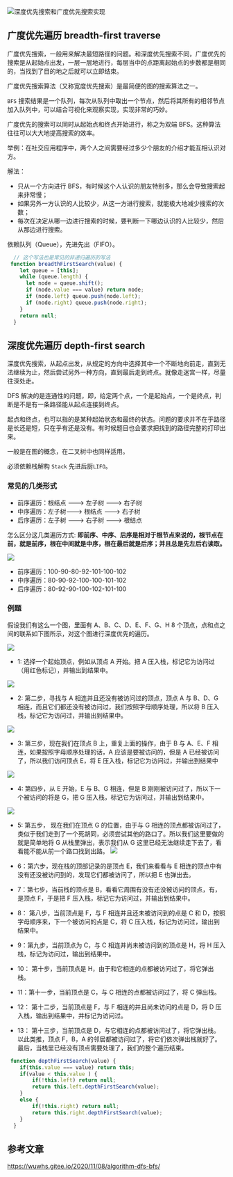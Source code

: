 ![深度优先搜索和广度优先搜索实现](./png/fs.gif)







## 广度优先遍历 breadth-first traverse

广度优先搜索，一般用来解决最短路径的问题。和深度优先搜索不同，广度优先的搜索是从起始点出发，一层一层地进行，每层当中的点距离起始点的步数都是相同的，当找到了目的地之后就可以立即结束。

广度优先搜索算法（又称宽度优先搜索）是最简便的图的搜索算法之一。

`BFS` 搜索结果是一个队列，每次从队列中取出一个节点，然后将其所有的相邻节点加入队列中，可以结合可视化来观察实现，实现非常的巧妙。

广度优先的搜索可以同时从起始点和终点开始进行，称之为双端 BFS。这种算法往往可以大大地提高搜索的效率。

举例：在社交应用程序中，两个人之间需要经过多少个朋友的介绍才能互相认识对方。

解法：

- 只从一个方向进行 BFS，有时候这个人认识的朋友特别多，那么会导致搜索起来非常慢；
- 如果另外一方认识的人比较少，从这一方进行搜索，就能极大地减少搜索的次数；
- 每次在决定从哪一边进行搜索的时候，要判断一下哪边认识的人比较少，然后从那边进行搜索。


依赖队列（Queue），先进先出（FIFO）。


```js
  // 这个写法也是常见的非递归遍历的写法
 function breadthFirstSearch(value) {
    let queue = [this];
    while (queue.length) {
      let node = queue.shift();
      if (node.value === value) return node;
      if (node.left) queue.push(node.left);
      if (node.right) queue.push(node.right);
    }
    return null;
  }
```

## 深度优先遍历 depth-first search
深度优先搜索，从起点出发，从规定的方向中选择其中一个不断地向前走，直到无法继续为止，然后尝试另外一种方向，直到最后走到终点。就像走迷宫一样，尽量往深处走。

DFS 解决的是连通性的问题，即，给定两个点，一个是起始点，一个是终点，判断是不是有一条路径能从起点连接到终点。

起点和终点，也可以指的是某种起始状态和最终的状态。问题的要求并不在乎路径是长还是短，只在乎有还是没有。有时候题目也会要求把找到的路径完整的打印出来。

一般是在图的概念，在二叉树中也同样适用。

必须依赖栈解构 `Stack` 先进后厨`LIFO`。


### 常见的几类形式

- 前序遍历：根结点 ---> 左子树 ---> 右子树
- 中序遍历：左子树---> 根结点 ---> 右子树
- 后序遍历：左子树 ---> 右子树 ---> 根结点

怎么区分这几类遍历方式: **即前序、中序、后序是相对于根节点来说的，根节点在前，就是前序，根在中间就是中序，根在最后就是后序；并且总是先左后右读取。**

![](./png/2022-11-08-16-13-33.png)

- 前序遍历：100-90-80-92-101-100-102
- 中序遍历：80-90-92-100-100-101-102
- 后序遍历：80-92-90-100-102-101-100


### 例题 

假设我们有这么一个图，里面有 A、B、C、D、E、F、G、H 8 个顶点，点和点之间的联系如下图所示，对这个图进行深度优先的遍历。

![](./png/dfs.png)

- 1: 选择一个起始顶点，例如从顶点 A 开始。把 A 压入栈，标记它为访问过（用红色标记），并输出到结果中。
  
![](./png/dfs-gif-1.gif)

- 2: 第二步，寻找与 A 相连并且还没有被访问过的顶点，顶点 A 与 B、D、G 相连，而且它们都还没有被访问过，我们按照字母顺序处理，所以将 B 压入栈，标记它为访问过，并输出到结果中。

![](./png/dfs-gif-2.gif)

- 3: 第三步，现在我们在顶点 B 上，重复上面的操作，由于 B 与 A、E、F 相连，如果按照字母顺序处理的话，A 应该是要被访问的，但是 A 已经被访问了，所以我们访问顶点 E，将 E 压入栈，标记它为访问过，并输出到结果中

![](./png/dfs-gif-3.gif)

- 4: 第四步，从 E 开始，E 与 B、G 相连，但是 B 刚刚被访问过了，所以下一个被访问的将是 G，把 G 压入栈，标记它为访问过，并输出到结果中。

![](./png/dfs-gif-4.gif)

- 5: 第五步， 现在我们在顶点 G 的位置，由于与 G 相连的顶点都被访问过了，类似于我们走到了一个死胡同，必须尝试其他的路口了。所以我们这里要做的就是简单地将 G 从栈里弹出，表示我们从 G 这里已经无法继续走下去了，看看能不能从前一个路口找到出路。
![](./png/dfs-gif-5.gif)


- 6：第六步，现在栈的顶部记录的是顶点 E，我们来看看与 E 相连的顶点中有没有还没被访问到的，发现它们都被访问了，所以把 E 也弹出去。
- 7：第七步，当前栈的顶点是 B，看看它周围有没有还没被访问的顶点，有，是顶点 F，于是把 F 压入栈，标记它为访问过，并输出到结果中。
- 8： 第八步，当前顶点是 F，与 F 相连并且还未被访问到的点是 C 和 D，按照字母顺序来，下一个被访问的点是 C，将 C 压入栈，标记为访问过，输出到结果中。
- 9：第九步，当前顶点为 C，与 C 相连并尚未被访问到的顶点是 H，将 H 压入栈，标记为访问过，输出到结果中。
- 10： 第十步，当前顶点是 H，由于和它相连的点都被访问过了，将它弹出栈。
- 11：第十一步，当前顶点是 C，与 C 相连的点都被访问过了，将 C 弹出栈。
- 12： 第十二步，当前顶点是 F，与 F 相连的并且尚未访问的点是 D，将 D 压入栈，输出到结果中，并标记为访问过。
- 13： 第十三步，当前顶点是 D，与它相连的点都被访问过了，将它弹出栈。以此类推，顶点 F，B，A 的邻居都被访问过了，将它们依次弹出栈就好了。最后，当栈里已经没有顶点需要处理了，我们的整个遍历结束。




```js
 function depthFirstSearch(value) {
    if(this.value === value) return this;
    if(value < this.value ) {
        if(!this.left) return null;
        return this.left.depthFirstSearch(value);
    }
    else {
        if(!this.right) return null;
        return this.right.depthFirstSearch(value);
    }
  }
```


## 参考文章

https://wuwhs.gitee.io/2020/11/08/algorithm-dfs-bfs/
